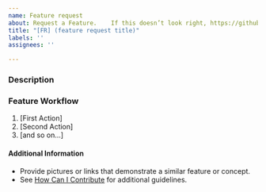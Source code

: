 ```yaml
---
name: Feature request
about: Request a Feature.    If this doesn’t look right, https://github.com/GadgetAngel/Adafruit-MAX31865-V1.1.0-Mod-M/issues/new/choose
title: "[FR] (feature request title)"
labels: ''
assignees: ''

---
```


<!--

Have you read Marlin's Code of Conduct? By filing an Issue, you are expected to comply with it, including treating everyone with respect: https://github.com/MarlinFirmware/Marlin/blob/master/.github/code_of_conduct.md

Do you want to ask a question? Are you looking for support? Please don't post here. Instead please use one of the support links at https://github.com/MarlinFirmware/Marlin/issues/new/choose

Before filing an issue be sure to test the "bugfix" branches to see whether the issue has been resolved.

-->

### Description

<!-- Description of the requested feature -->

### Feature Workflow

<!-- Please describe the feature's behavior, user interaction, etc. -->

1. [First Action]
2. [Second Action]
3. [and so on...]

#### Additional Information

* Provide pictures or links that demonstrate a similar feature or concept.
* See [How Can I Contribute](#how-can-i-contribute) for additional guidelines.
